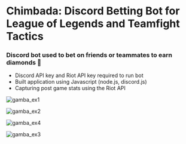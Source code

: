 # Chimbada: Discord Betting Bot for League of Legends and Teamfight Tactics

### Discord bot used to bet on friends or teammates to earn diamonds 💎

- Discord API key and Riot API key required to run bot
- Built application using Javascript (node.js, discord.js)
- Capturing post game stats using the Riot API 


![gamba_ex1](https://github.com/user-attachments/assets/17405473-990c-4b4a-aa0e-a1094fa1b8a5)

![gamba_ex2](https://github.com/user-attachments/assets/16c7c73a-6c5e-45b8-b4af-a3467ead995b)

![gamba_ex4](https://github.com/user-attachments/assets/92517b2c-c2df-4207-a73e-33685effbf9b)

![gamba_ex3](https://github.com/user-attachments/assets/bfcc04a4-c446-4db5-9afd-2b18379a5ba5)
